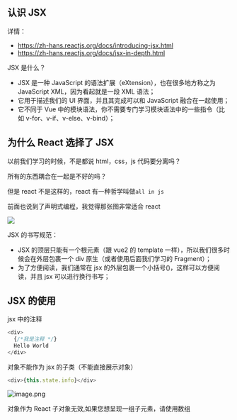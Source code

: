 ## 认识 JSX

详情：

- https://zh-hans.reactjs.org/docs/introducing-jsx.html
- https://zh-hans.reactjs.org/docs/jsx-in-depth.html

JSX 是什么？

- JSX 是一种 JavaScript 的语法扩展（eXtension），也在很多地方称之为 JavaScript XML，因为看起就是一段 XML 语法；
- 它用于描述我们的 UI 界面，并且其完成可以和 JavaScript 融合在一起使用；
- 它不同于 Vue 中的模块语法，你不需要专门学习模块语法中的一些指令（比如 v-for、v-if、v-else、v-bind）；

## 为什么 React 选择了 JSX

以前我们学习的时候，不是都说 html，css，js 代码要分离吗？

所有的东西耦合在一起是不好的吗？

但是 react 不是这样的，react 有一种哲学叫做`all in js`

前面也说到了声明式编程，我觉得那张图非常适合 react

![](https://img11.360buyimg.com/ddimg/jfs/t1/78488/2/17033/218092/6142b204E568116f5/690af293487b7b88.png)

JSX 的书写规范：

- JSX 的顶层只能有一个根元素（跟 vue2 的 template 一样），所以我们很多时候会在外层包裹一个 div 原生（或者使用后面我们学习的 Fragment）；
- 为了方便阅读，我们通常在 jsx 的外层包裹一个小括号()，这样可以方便阅读，并且 jsx 可以进行换行书写；

## JSX 的使用

jsx 中的注释

```js
<div>
  {/*我是注释 */}
  Hello World
</div>
```

对象不能作为 jsx 的子类（不能直接展示对象）

```js
<div>{this.state.info}</div>
```

![image.png](https://img13.360buyimg.com/ddimg/jfs/t1/203536/14/7128/7284/61455341Ef05d0f7c/0e949b80ca93c41f.png)

对象作为 React 子对象无效,如果您想呈现一组子元素，请使用数组
